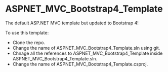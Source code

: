 # ASPNET_MVC_Bootstrap4_Template
The default ASP.NET MVC template but updated to Bootstrap 4!

To use this template:

- Clone the repo.
- Change the name of ASPNET_MVC_Bootstrap4_Template.sln using git.
- Chnage all the references to ASPNET_MVC_Bootstrap4_Template inside ASPNET_MVC_Bootstrap4_Template.sln.
- Change the name of ASPNET_MVC_Bootstrap4_Template.csproj.
